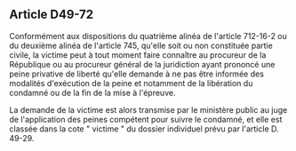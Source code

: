 Article D49-72
----
Conformément aux dispositions du quatrième alinéa de l'article 712-16-2 ou du
deuxième alinéa de l'article 745, qu'elle soit ou non constituée partie civile,
la victime peut à tout moment faire connaître au procureur de la République ou
au procureur général de la juridiction ayant prononcé une peine privative de
liberté qu'elle demande à ne pas être informée des modalités d'exécution de la
peine et notamment de la libération du condamné ou de la fin de la mise à
l'épreuve.

La demande de la victime est alors transmise par le ministère public au juge de
l'application des peines compétent pour suivre le condamné, et elle est classée
dans la cote " victime " du dossier individuel prévu par l'article D. 49-29.
